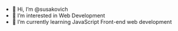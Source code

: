 - 👋 Hi, I’m @susakovich
- 👀 I’m interested in Web Development
- 🌱 I’m currently learning JavaScript Front-end web development

<!---
susakovich/susakovich is a ✨ special ✨ repository because its `README.md` (this file) appears on your GitHub profile.
You can click the Preview link to take a look at your changes.
--->
